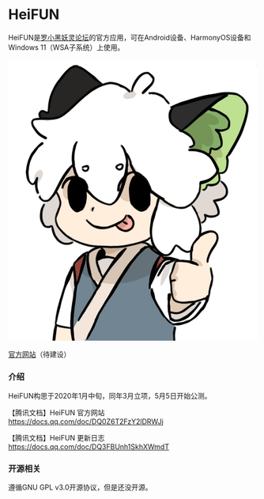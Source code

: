 # HeiFUN

HeiFUN是[罗小黑妖灵论坛](www.heibbs.net)的官方应用，可在Android设备、HarmonyOS设备和Windows 11（WSA子系统）上使用。

![高清大Logo](HeiFUN.jpg)

[官方网站](https://HeiFUN.wss.cc)（待建设）

### 介绍

HeiFUN构思于2020年1月中旬，同年3月立项，5月5日开始公测。



【腾讯文档】HeiFUN 官方网站
https://docs.qq.com/doc/DQ0Z6T2FzY2lDRWJj

【腾讯文档】HeiFUN 更新日志
https://docs.qq.com/doc/DQ3FBUnh1SkhXWmdT


### 开源相关

遵循GNU GPL v3.0开源协议，但是还没开源。
